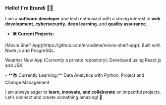 ### Hello! I'm Erandi 👩‍💻  
I am a **software developer** and tech enthusiast with a strong interest in **web development**, **cybersecurity**, **deep learning**, and **quality assurance**.

- **🛠️ Current Projects:**
<p>[Movie Shelf App](https://github.com/erandime/movie-shelf-app): Built with Node.js and PosgreSQL.</p>
<p>Weather Now App (Currently a private repository): Developed using React.js and JSX.</p>
- **📚 Currently Learning:** Data Analytics with Python, Project and Change Management  

I am always eager to **learn, innovate, and collaborate** on impactful projects. Let’s connect and create something amazing! 🚀
